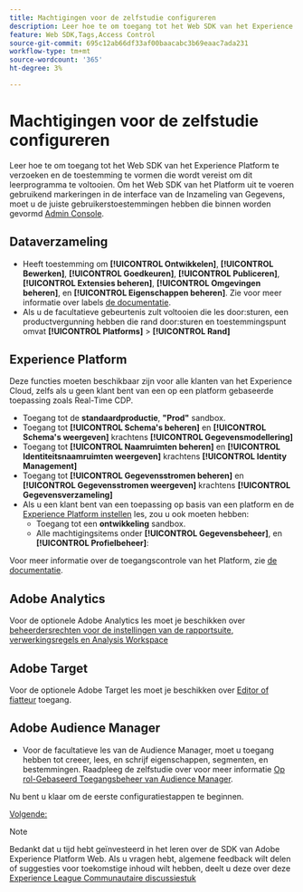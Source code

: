 ```yaml
---
title: Machtigingen voor de zelfstudie configureren
description: Leer hoe te om toegang tot het Web SDK van het Experience Platform te verzoeken en de toestemming te vormen die wordt vereist om Adobe Experience Cloud met het leerprogramma van SDK van het Web te voltooien.
feature: Web SDK,Tags,Access Control
source-git-commit: 695c12ab66df33af00baacabc3b69eaac7ada231
workflow-type: tm+mt
source-wordcount: '365'
ht-degree: 3%

---
```


# Machtigingen voor de zelfstudie configureren

Leer hoe te om toegang tot het Web SDK van het Experience Platform te verzoeken en de toestemming te vormen die wordt vereist om dit leerprogramma te voltooien. Om het Web SDK van het Platform uit te voeren gebruikend markeringen in de interface van de Inzameling van Gegevens, moet u de juiste gebruikerstoestemmingen hebben die binnen worden gevormd [Admin Console](https://adminconsole.adobe.com).

## Dataverzameling

* Heeft toestemming om **[!UICONTROL Ontwikkelen]**, **[!UICONTROL Bewerken]**, **[!UICONTROL Goedkeuren]**, **[!UICONTROL Publiceren]**, **[!UICONTROL Extensies beheren]**, **[!UICONTROL Omgevingen beheren]**, en **[!UICONTROL Eigenschappen beheren]**. Zie voor meer informatie over labels [de documentatie](https://experienceleague.adobe.com/docs/experience-platform/tags/admin/user-permissions.html).
* Als u de facultatieve gebeurtenis zult voltooien die les door:sturen, een productvergunning hebben die rand door:sturen en toestemmingspunt omvat **[!UICONTROL Platforms]** > **[!UICONTROL Rand]**

## Experience Platform

Deze functies moeten beschikbaar zijn voor alle klanten van het Experience Cloud, zelfs als u geen klant bent van een op een platform gebaseerde toepassing zoals Real-Time CDP.

* Toegang tot de **standaardproductie**, **&quot;Prod&quot;** sandbox.
* Toegang tot **[!UICONTROL Schema&#39;s beheren]** en **[!UICONTROL Schema&#39;s weergeven]** krachtens **[!UICONTROL Gegevensmodellering]**
* Toegang tot **[!UICONTROL Naamruimten beheren]** en **[!UICONTROL Identiteitsnaamruimten weergeven]** krachtens **[!UICONTROL Identity Management]**
* Toegang tot **[!UICONTROL Gegevensstromen beheren]** en **[!UICONTROL Gegevensstromen weergeven]** krachtens **[!UICONTROL Gegevensverzameling]**
* Als u een klant bent van een toepassing op basis van een platform en de [Experience Platform instellen](setup-experience-platform.md) les, zou u ook moeten hebben:
   * Toegang tot een **ontwikkeling** sandbox.
   * Alle machtigingsitems onder **[!UICONTROL Gegevensbeheer]**, en **[!UICONTROL Profielbeheer]**:


Voor meer informatie over de toegangscontrole van het Platform, zie [de documentatie](https://experienceleague.adobe.com/docs/experience-platform/access-control/home.html).

## Adobe Analytics

Voor de optionele Adobe Analytics les moet je beschikken over [beheerdersrechten voor de instellingen van de rapportsuite, verwerkingsregels en Analysis Workspace](https://experienceleague.adobe.com/docs/analytics/admin/admin-console/home.html)

## Adobe Target

Voor de optionele Adobe Target les moet je beschikken over [Editor of fiatteur](https://experienceleague.adobe.com/docs/target/using/administer/manage-users/enterprise/properties-overview.html#section_8C425E43E5DD4111BBFC734A2B7ABC80) toegang.

## Adobe Audience Manager

* Voor de facultatieve les van de Audience Manager, moet u toegang hebben tot creeer, lees, en schrijf eigenschappen, segmenten, en bestemmingen. Raadpleeg de zelfstudie over voor meer informatie [Op rol-Gebaseerd Toegangsbeheer van Audience Manager](https://experienceleague.adobe.com/docs/audience-manager-learn/tutorials/setup-and-admin/user-management/setting-permissions-with-role-based-access-control.html?lang=en).

Nu bent u klaar om de eerste configuratiestappen te beginnen.

[Volgende: ](configure-schemas.md)

>[!NOTE]
>
>Bedankt dat u tijd hebt geïnvesteerd in het leren over de SDK van Adobe Experience Platform Web. Als u vragen hebt, algemene feedback wilt delen of suggesties voor toekomstige inhoud wilt hebben, deelt u deze over deze [Experience League Communautaire discussiestuk](https://experienceleaguecommunities.adobe.com/t5/adobe-experience-platform-launch/tutorial-discussion-implement-adobe-experience-cloud-with-web/td-p/444996)
